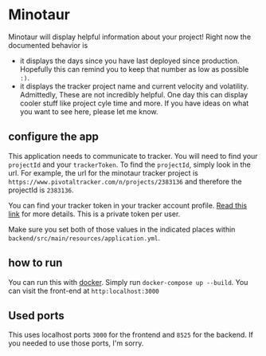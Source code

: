 # Minotaur
Minotaur will display helpful information about your project! Right now the documented behavior is 
- it displays the days since you have last deployed since production. Hopefully this can remind you to keep that number
as low as possible `:)`.
- it displays the tracker project name and current velocity and volatility. Admittedly, These are not incredibly helpful. 
One day this can display cooler stuff like project cyle time and more. If you have ideas on what you want to see here, please let me know.

## configure the app
This application needs to communicate to tracker. You will need to find your `projectId` and your `trackerToken`.
To find the `projectId`, simply look in the url. For example, the url for the minotaur tracker project is 
`https://www.pivotaltracker.com/n/projects/2383136` and therefore the projectId is `2383136`.

You can find your tracker token in your tracker account profile. [Read this link](https://www.pivotaltracker.com/help/articles/api_token/) for more details.
This is a private token per user. 

Make sure you set both of those values in the indicated places within `backend/src/main/resources/application.yml`.
## how to run
You can run this with [docker](https://docs.docker.com/docker-for-mac/install/). Simply run `docker-compose up --build`. 
You can visit the front-end at `http:localhost:3000`

## Used ports
This uses localhost ports `3000` for the frontend and `8525` for the backend. If you needed to use those ports, I'm sorry.